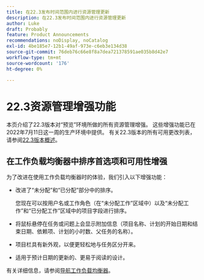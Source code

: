 ```yaml
---
title: 在22.3发布时间范围内进行资源管理更新
description: 在22.3发布时间范围内进行资源管理更新
author: Luke
draft: Probably
feature: Product Announcements
recommendations: noDisplay, noCatalog
exl-id: 4be185e7-12b1-49af-973e-c6eb3e134d38
source-git-commit: 76deb76c66e8f8a7dea721378591ae035b8d42e7
workflow-type: tm+mt
source-wordcount: '176'
ht-degree: 0%

---
```


# 22.3资源管理增强功能

本页介绍了22.3版本对“预览”环境所做的所有资源管理增强。 这些增强功能已在2022年7月11日这一周的生产环境中提供。 有关22.3版本的所有可用更改列表，请参阅[22.3版本概述](../../../product-announcements/product-releases/22.3-release-activity/22-3-release-overview.md)。

## 在工作负载均衡器中排序首选项和可用性增强

为了改进在使用工作负载均衡器时的体验，我们引入以下增强功能：

* 改进了“未分配”和“已分配”部分中的排序。

  您现在可以按用户名或工作角色（在“未分配工作”区域中）以及“未分配工作”和“已分配工作”区域中的项目字段进行排序。

* 将鼠标悬停在任务或问题上会显示附加信息（项目名称、计划的开始日期和结束日期、依赖项、计划的小时数、父任务的名称）。

* 项目栏具有新外观，以便更轻松地与任务区分开来。

* 适用于预计日期的更新的、更易于阅读的设计。


有关详细信息，请参阅[导航工作负载均衡器](/help/quicksilver/resource-mgmt/workload-balancer/navigate-the-workload-balancer.md)。

